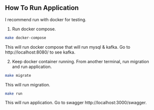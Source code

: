 ## How To Run Application

I recommend run with docker for testing.

1. Run docker compose.

```bash
make docker-compose
```

This will run docker compose that will run mysql & kafka. Go to http://localhost:8080/ to see kafka.

2. Keep docker container running. From another terminal, run migration and run application.

```bash
make migrate
```

This will run migration.

```bash
make run
```

This will run application. Go to swagger http://localhost:3000/swagger.